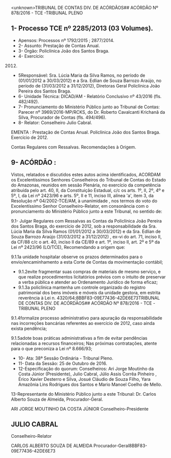 &lt;unknown&gt;TRIBUNAL DE CONTAS DIV. DE ACÓRDÃOS## ACÓRDÃO Nº 878/2016 - TCE -TRIBUNAL PLENO

## 1- Processo TCE nº 2285/2013 (03 Volumes).

- Apensos: Processos nº 1792/2015 ; 2877/2014.
- 2- Assunto: Prestação de Contas Anual.
- 3- Órgão: Policlínica João dos Santos Braga.
- 4- Exercício:

2012.

- 5Responsável: Sra.  Lúcia  Maria  da  Silva  Ramos,  no  período  de  (01/01/2012  a 30/03/2012)  e  a Sra.  Edlian  de  Souza  Barrozo  Araújo,  no  período  de  (31/03/2012  a 31/12/2012), Diretoras Geral Policlínica João Pereira dos Santos Braga.
- 6- Unidade Técnica: DICAD/AM - Relatório Conclusivo nº 43/2016 (fls. 482/492).
- 7-  Pronunciamento  do Ministério Público  junto  ao Tribunal  de Contas: Parecer  nº 3969/2016-MP/RCKS, do Dr. Roberto Cavalcanti Krichanã da Silva, Procurador de Contas (fls. 494/496).
- 8- Relator: Conselheiro Julio Cabral.

EMENTA :  Prestação  de  Contas  Anual.  Policlínica João dos Santos Braga. Exercício de 2012.

Contas Regulares com Ressalvas. Recomendações à Origem.

## 9- ACÓRDÃO :

Vistos, relatados e discutidos estes autos acima identificados, ACORDAM os Excelentíssimos Senhores Conselheiros do Tribunal de Contas do Estado do Amazonas, reunidos em sessão Plenária, no exercício da competência atribuída pelo  art.  40,  II, da Constituição Estadual, c/c os arts. 1º, II, 2º, 4º e 5º, I, da Lei nº 2423/96 e arts. 5º, II e 11, inciso  III,  alínea  'a',  item  3,  da  Resolução  nº  04/2002-TCE/AM, à  unanimidade ,  nos termos do voto do Excelentíssimo Senhor Conselheiro-Relator, em consonância com o pronunciamento do Ministério Público junto a este Tribunal, no sentido de:

9.1- Julgar Regulares com Ressalvas as Contas da Policlínica João Pereira dos Santos Braga, do exercício de 2012, sob a responsabilidade da Sra. Lúcia Maria da Silva  Ramos  (01/01/2012  a  30/03/2012) e  da  Sra. Edlian  de  Souza  Barrozo  Araújo (31/03/2012 a 31/12/2012) ,  ex-vi  do  art.  71,  inciso  II,  da  CF/88  c/c  o  art.  40,  inciso  II  da CE/89  e  art.  1º,  inciso  II,  art.  2º  e  5º  da  Lei  nº  2423/96  (LO/TCE), Recomendando a origem que:

9.1.1a unidade hospitalar observe os prazos determinados para o envio/encaminhamento a esta Corte de Contas da movimentação contábil;

- 9.1.2evite fragmentar suas compras de materiais de mesmo serviço, e que realize  procedimentos  licitatórios  prévios  com  o  intuito  de  preservar  a  verba  pública  e atender ao Ordenamento Jurídico de forma eficaz;
- 9.1.3a  policlínica  mantenha um controle organizado do registro patrimonial dos bens imóveis e móveis da unidade gestora, em estrita reverência à Lei n. 4320/64;8BBF83-09E77436-42DE6E73TRIBUNAL DE CONTAS DIV. DE ACÓRDÃOS## ACÓRDÃO Nº 878/2016 - TCE -TRIBUNAL PLENO

9.1.4formalize processo administrativo para apuração da responsabilidade nas incorreções bancárias referentes ao exercício de 2012, caso ainda exista pendência;

9.1.5adote  boas  práticas administrativas a fim de evitar pendências relacionadas  a  recursos  financeiros;  Nas  próximas  contratações,  atente  para  o  que preconiza a Lei nº 8.666/93;

- 10- Ata: 38ª Sessão Ordinária - Tribunal Pleno.
- 11- Data da Sessão: 25 de Outubro de 2016.
- 12-Especificação  do  quorum: Conselheiros: Ari Jorge  Moutinho  da  Costa  Júnior (Presidente),  Julio  Cabral, Júlio  Assis  Corrêa  Pinheiro , Érico  Xavier  Desterro  e  Silva, Josué Cláudio de Souza Filho, Yara Amazônia Lins Rodrigues dos Santos e Mario Manoel Coelho de Mello.

13-Representante  do  Ministério  Público  junto  a  este  Tribunal: Dr.  Carlos  Alberto Souza de Almeida, Procurador-Geral.

ARI JORGE MOUTINHO DA COSTA JÚNIOR Conselheiro-Presidente

## JULIO CABRAL

Conselheiro-Relator

CARLOS ALBERTO SOUZA DE ALMEIDA Procurador-Geral8BBF83-09E77436-42DE6E73